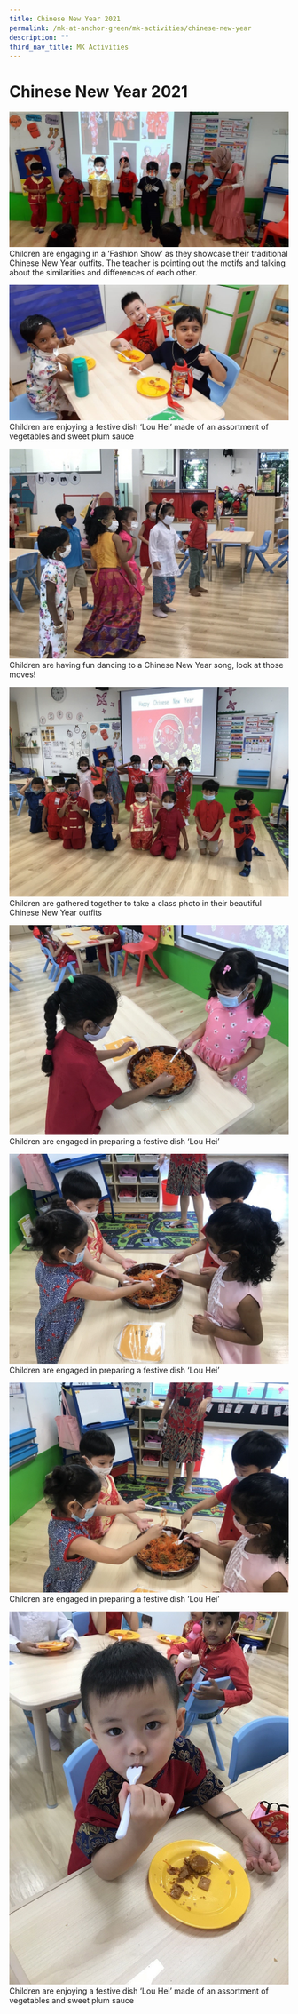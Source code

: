 ```yaml
---
title: Chinese New Year 2021
permalink: /mk-at-anchor-green/mk-activities/chinese-new-year
description: ""
third_nav_title: MK Activities
---
```

# Chinese New Year 2021

![Children are engaging in a ‘Fashion Show’ ](/images/cny1.jpg)
Children are engaging in a ‘Fashion Show’ as they showcase their traditional Chinese New Year outfits.
The teacher is pointing out the motifs and talking about the similarities and differences of each other.

![Children are enjoying a festive dish ‘Lou Hei’](/images/cny2.jpg)
Children are enjoying a festive dish ‘Lou Hei’ made of an assortment of vegetables and sweet plum sauce

![Children are having fun dancing to a Chinese New Year song](/images/cny3.jpg)
Children are having fun dancing to a Chinese New Year song, look at those moves!

![Children are gathered together to take a class photo in their beautiful Chinese New Year outfits](/images/cny4.jpg)
Children are gathered together to take a class photo in their beautiful Chinese New Year outfits

![Children are engaged in preparing a festive dish ‘Lou Hei’](/images/cny5.jpg)
Children are engaged in preparing a festive dish ‘Lou Hei’

![Children are engaged in preparing a festive dish ‘Lou Hei’](/images/cny6.jpg)
Children are engaged in preparing a festive dish ‘Lou Hei’

![Children are engaged in preparing a festive dish ‘Lou Hei’](/images/cny7.jpg)
Children are engaged in preparing a festive dish ‘Lou Hei’

![Children are enjoying a festive dish ‘Lou Hei’ ](/images/cny8.jpg)
Children are enjoying a festive dish ‘Lou Hei’ made of an assortment of vegetables and sweet plum sauce